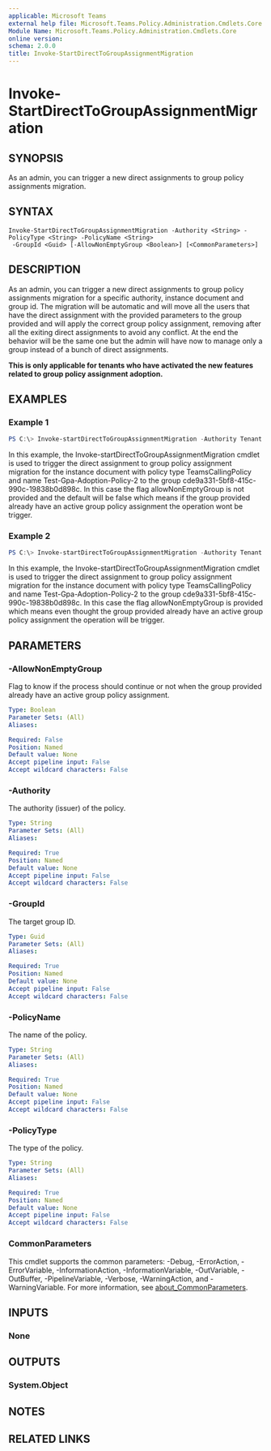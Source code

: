 ```yaml
---
applicable: Microsoft Teams
external help file: Microsoft.Teams.Policy.Administration.Cmdlets.Core.dll-Help.xml
Module Name: Microsoft.Teams.Policy.Administration.Cmdlets.Core
online version:
schema: 2.0.0
title: Invoke-StartDirectToGroupAssignmentMigration
---
```


# Invoke-StartDirectToGroupAssignmentMigration

## SYNOPSIS
As an admin, you can trigger a new direct assignments to group policy assignments migration.

## SYNTAX

```
Invoke-StartDirectToGroupAssignmentMigration -Authority <String> -PolicyType <String> -PolicyName <String>
 -GroupId <Guid> [-AllowNonEmptyGroup <Boolean>] [<CommonParameters>]
```

## DESCRIPTION
As an admin, you can trigger a new direct assignments to group policy assignments migration for a specific authority, instance document and group id. The migration will be automatic and will move all the users that have the direct assignment with the provided parameters to the group provided and will apply the correct group policy assignment, removing after all the exiting direct assignments to avoid any conflict. At the end the behavior will be the same one but the admin will have now to manage only a group instead of a bunch of direct assignments.

**This is only applicable for tenants who have activated the new features related to group policy assignment adoption.**

## EXAMPLES

### Example 1
```powershell
PS C:\> Invoke-startDirectToGroupAssignmentMigration -Authority Tenant -PolicyType TeamsCallingPolicy -PolicyName Test-Gpa-Adoption-Policy-2 -GroupId cde9a331-5bf8-415c-990c-19838b0d898c
```

In this example, the Invoke-startDirectToGroupAssignmentMigration cmdlet is used to trigger the direct assignment to group policy assignment migration for the instance document with policy type TeamsCallingPolicy and  name Test-Gpa-Adoption-Policy-2 to the group cde9a331-5bf8-415c-990c-19838b0d898c. In this case the flag allowNonEmptyGroup is not provided and the default will be false which means if the group provided already have an active group policy assignment the operation wont be trigger.

### Example 2
```powershell
PS C:\> Invoke-startDirectToGroupAssignmentMigration -Authority Tenant -PolicyType TeamsCallingPolicy -PolicyName Test-Gpa-Adoption-Policy-2 -GroupId cde9a331-5bf8-415c-990c-19838b0d898c -allowNonEmptyGroup $True
```

In this example, the Invoke-startDirectToGroupAssignmentMigration cmdlet is used to trigger the direct assignment to group policy assignment migration for the instance document with policy type TeamsCallingPolicy and  name Test-Gpa-Adoption-Policy-2 to the group cde9a331-5bf8-415c-990c-19838b0d898c. In this case the flag allowNonEmptyGroup is provided which means even thought the group provided already have an active group policy assignment the operation will be trigger.

## PARAMETERS

### -AllowNonEmptyGroup
Flag to know if the process should continue or not when the group provided already have an active group policy assignment.

```yaml
Type: Boolean
Parameter Sets: (All)
Aliases:

Required: False
Position: Named
Default value: None
Accept pipeline input: False
Accept wildcard characters: False
```

### -Authority
The authority (issuer) of the policy.

```yaml
Type: String
Parameter Sets: (All)
Aliases:

Required: True
Position: Named
Default value: None
Accept pipeline input: False
Accept wildcard characters: False
```

### -GroupId
The target group ID.

```yaml
Type: Guid
Parameter Sets: (All)
Aliases:

Required: True
Position: Named
Default value: None
Accept pipeline input: False
Accept wildcard characters: False
```

### -PolicyName
The name of the policy.

```yaml
Type: String
Parameter Sets: (All)
Aliases:

Required: True
Position: Named
Default value: None
Accept pipeline input: False
Accept wildcard characters: False
```

### -PolicyType
The type of the policy.

```yaml
Type: String
Parameter Sets: (All)
Aliases:

Required: True
Position: Named
Default value: None
Accept pipeline input: False
Accept wildcard characters: False
```

### CommonParameters
This cmdlet supports the common parameters: -Debug, -ErrorAction, -ErrorVariable, -InformationAction, -InformationVariable, -OutVariable, -OutBuffer, -PipelineVariable, -Verbose, -WarningAction, and -WarningVariable. For more information, see [about_CommonParameters](http://go.microsoft.com/fwlink/?LinkID=113216).

## INPUTS

### None

## OUTPUTS

### System.Object
## NOTES

## RELATED LINKS
